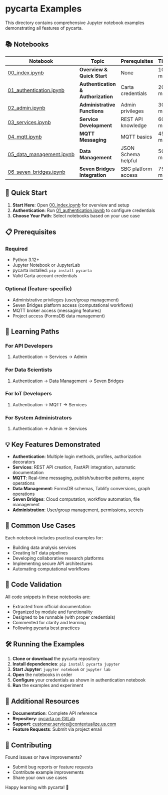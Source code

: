 # pycarta Examples

This directory contains comprehensive Jupyter notebook examples demonstrating all features of pycarta.

## 📚 Notebooks

| Notebook | Topic | Prerequisites | Time |
|----------|-------|---------------|------|
| [00_index.ipynb](00_index.ipynb) | **Overview & Quick Start** | None | 10 min |
| [01_authentication.ipynb](01_authentication.ipynb) | **Authentication & Authorization** | Carta credentials | 20 min |
| [02_admin.ipynb](02_admin.ipynb) | **Administrative Functions** | Admin privileges | 30 min |
| [03_services.ipynb](03_services.ipynb) | **Service Development** | REST API knowledge | 60 min |
| [04_mqtt.ipynb](04_mqtt.ipynb) | **MQTT Messaging** | MQTT basics | 45 min |
| [05_data_management.ipynb](05_data_management.ipynb) | **Data Management** | JSON Schema helpful | 50 min |
| [06_seven_bridges.ipynb](06_seven_bridges.ipynb) | **Seven Bridges Integration** | SBG platform access | 75 min |

## 🚀 Quick Start

1. **Start Here**: Open [00_index.ipynb](00_index.ipynb) for overview and setup
2. **Authentication**: Run [01_authentication.ipynb](01_authentication.ipynb) to configure credentials
3. **Choose Your Path**: Select notebooks based on your use case

## 📋 Prerequisites

### Required
- Python 3.12+
- Jupyter Notebook or JupyterLab
- pycarta installed: `pip install pycarta`
- Valid Carta account credentials

### Optional (feature-specific)
- Administrative privileges (user/group management)
- Seven Bridges platform access (computational workflows)
- MQTT broker access (messaging features)
- Project access (FormsDB data management)

## 🎯 Learning Paths

### For API Developers
1. Authentication → Services → Admin

### For Data Scientists  
1. Authentication → Data Management → Seven Bridges

### For IoT Developers
1. Authentication → MQTT → Services

### For System Administrators
1. Authentication → Admin → Services

## 💡 Key Features Demonstrated

- **Authentication**: Multiple login methods, profiles, authorization decorators
- **Services**: REST API creation, FastAPI integration, automatic documentation
- **MQTT**: Real-time messaging, publish/subscribe patterns, async operations
- **Data Management**: FormsDB schemas, Tablify conversions, graph operations
- **Seven Bridges**: Cloud computation, workflow automation, file management
- **Administration**: User/group management, permissions, secrets

## 🔧 Common Use Cases

Each notebook includes practical examples for:
- Building data analysis services
- Creating IoT data pipelines  
- Developing collaborative research platforms
- Implementing secure API architectures
- Automating computational workflows

## 📖 Code Validation

All code snippets in these notebooks are:
- Extracted from official documentation
- Organized by module and functionality
- Designed to be runnable (with proper credentials)
- Commented for clarity and learning
- Following pycarta best practices

## 🛠️ Running the Examples

1. **Clone or download** the pycarta repository
2. **Install dependencies**: `pip install pycarta jupyter`
3. **Start Jupyter**: `jupyter notebook` or `jupyter lab`
4. **Open** the notebooks in order
5. **Configure** your credentials as shown in authentication notebook
6. **Run** the examples and experiment

## 🔗 Additional Resources

- **Documentation**: Complete API reference
- **Repository**: [pycarta on GitLab](https://gitlab.com/contextualize/pycarta)
- **Support**: customer.service@contextualize.us.com
- **Feature Requests**: Submit via project email

## 📝 Contributing

Found issues or have improvements?
- Submit bug reports or feature requests
- Contribute example improvements
- Share your own use cases

Happy learning with pycarta! 🎉